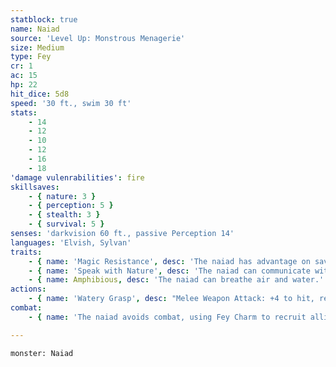 ```yaml
---
statblock: true
name: Naiad
source: 'Level Up: Monstrous Menagerie'
size: Medium
type: Fey
cr: 1
ac: 15
hp: 22
hit_dice: 5d8
speed: '30 ft., swim 30 ft'
stats:
    - 14
    - 12
    - 10
    - 12
    - 16
    - 18
'damage vulenrabilities': fire
skillsaves:
    - { nature: 3 }
    - { perception: 5 }
    - { stealth: 3 }
    - { survival: 5 }
senses: 'darkvision 60 ft., passive Perception 14'
languages: 'Elvish, Sylvan'
traits:
    - { name: 'Magic Resistance', desc: 'The naiad has advantage on saving throws against spells and magical effects.' }
    - { name: 'Speak with Nature', desc: 'The naiad can communicate with beasts and plants.' }
    - { name: Amphibious, desc: 'The naiad can breathe air and water.' }
actions:
    - { name: 'Watery Grasp', desc: "Melee Weapon Attack: +4 to hit, reach 5 ft., one target. Hit: 4 (1d4 + 2) bludgeoning damage, and the target is grappled (escape DC 12). While grappling a creature this way, the naiad can't use Watery Grasp on a different target and can swim at full speed." }
combat:
    - { name: 'The naiad avoids combat, using Fey Charm to recruit allies and Entangling Plants to slow enemies', desc: 'When it must fight, it uses its watery grasp.' }

---
```

```statblock
monster: Naiad
```
